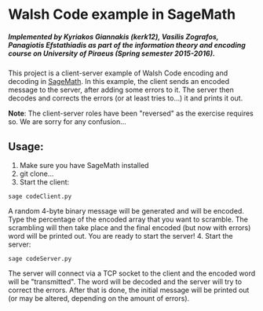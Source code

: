# Walsh Code example in SageMath
##### Implemented by Kyriakos Giannakis (kerk12), Vasilis Zografos, Panagiotis Efstathiadis as part of the information theory and encoding course on University of Piraeus (Spring semester 2015-2016).

This project is a client-server example of Walsh Code encoding and decoding in [SageMath](http://www.sagemath.org/). In this example, the client sends an encoded message to the server, after adding some errors to it. The server then decodes and corrects the errors (or at least tries to...) it and prints it out.

**Note**: The client-server roles have been "reversed" as the exercise requires so. We are sorry for any confusion... 

## Usage:
1. Make sure you have SageMath installed
2. git clone...
3. Start the client:
```
sage codeClient.py
```
A random 4-byte binary message will be generated and will be encoded. Type the percentage of the encoded array that you want to scramble. The scrambling will then take place and the final encoded (but now with errors) word will be printed out. You are ready to start the server!
4. Start the server:
```
sage codeServer.py
```
The server will connect via a TCP socket to the client and the encoded word will be "transmitted". The word will be decoded and the server will try to correct the errors. After that is done, the initial message will be printed out (or may be altered, depending on the amount of errors).
